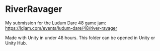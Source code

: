 # RiverRavager
My submission for the Ludum Dare 48 game jam: https://ldjam.com/events/ludum-dare/48/river-ravager

Made with Unity in under 48 hours. This folder can be opened in Unity or Unity Hub.
